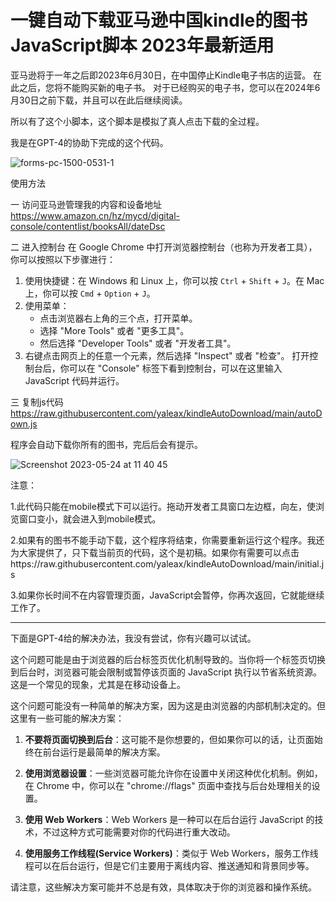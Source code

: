 # 一键自动下载亚马逊中国kindle的图书JavaScript脚本 2023年最新适用




亚马逊将于一年之后即2023年6月30日，在中国停止Kindle电子书店的运营。
在此之后，您将不能购买新的电子书。
对于已经购买的电子书，您可以在2024年6月30日之前下载，并且可以在此后继续阅读。

所以有了这个小脚本，这个脚本是模拟了真人点击下载的全过程。

我是在GPT-4的协助下完成的这个代码。

![forms-pc-1500-0531-1](https://github.com/yaleax/kindleAutoDownload/assets/5234415/d6f30003-f93f-4e6d-9fc0-8dd617700d2d)


使用方法

一 访问亚马逊管理我的内容和设备地址
https://www.amazon.cn/hz/mycd/digital-console/contentlist/booksAll/dateDsc

二 进入控制台
在 Google Chrome 中打开浏览器控制台（也称为开发者工具），你可以按照以下步骤进行：
1. 使用快捷键：在 Windows 和 Linux 上，你可以按 `Ctrl` + `Shift` + `J`。在 Mac 上，你可以按 `Cmd` + `Option` + `J`。
2. 使用菜单：
   - 点击浏览器右上角的三个点，打开菜单。
   - 选择 "More Tools" 或者 "更多工具"。
   - 然后选择 "Developer Tools" 或者 "开发者工具"。
3. 右键点击网页上的任意一个元素，然后选择 "Inspect" 或者 "检查"。
打开控制台后，你可以在 "Console" 标签下看到控制台，可以在这里输入 JavaScript 代码并运行。

三 复制js代码
https://raw.githubusercontent.com/yaleax/kindleAutoDownload/main/autoDown.js

程序会自动下载你所有的图书，完后后会有提示。

![Screenshot 2023-05-24 at 11 40 45](https://github.com/yaleax/kindleAutoDownload/assets/5234415/cd697a74-368b-4f40-9e96-dba2a94d686d)


注意：

1.此代码只能在mobile模式下可以运行。拖动开发者工具窗口左边框，向左，使浏览窗口变小，就会进入到mobile模式。

2.如果有的图书不能手动下载，这个程序将结束，你需要重新运行这个程序。我还为大家提供了，只下载当前页的代码，这个是初稿。如果你有需要可以点击https://raw.githubusercontent.com/yaleax/kindleAutoDownload/main/initial.js

3.如果你长时间不在内容管理页面，JavaScript会暂停，你再次返回，它就能继续工作了。


-------------------------------------------------
下面是GPT-4给的解决办法，我没有尝试，你有兴趣可以试试。


这个问题可能是由于浏览器的后台标签页优化机制导致的。当你将一个标签页切换到后台时，浏览器可能会限制或暂停该页面的 JavaScript 执行以节省系统资源。这是一个常见的现象，尤其是在移动设备上。

这个问题可能没有一种简单的解决方案，因为这是由浏览器的内部机制决定的。但这里有一些可能的解决方案：

1. **不要将页面切换到后台**：这可能不是你想要的，但如果你可以的话，让页面始终在前台运行是最简单的解决方案。

2. **使用浏览器设置**：一些浏览器可能允许你在设置中关闭这种优化机制。例如，在 Chrome 中，你可以在 "chrome://flags" 页面中查找与后台处理相关的设置。

3. **使用 Web Workers**：Web Workers 是一种可以在后台运行 JavaScript 的技术，不过这种方式可能需要对你的代码进行重大改动。

4. **使用服务工作线程(Service Workers)**：类似于 Web Workers，服务工作线程可以在后台运行，但是它们主要用于离线内容、推送通知和背景同步等。

请注意，这些解决方案可能并不总是有效，具体取决于你的浏览器和操作系统。
